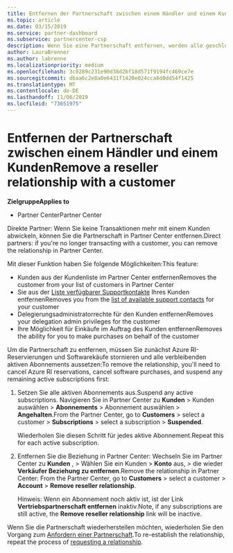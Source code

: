 ```yaml
---
title: Entfernen der Partnerschaft zwischen einem Händler und einem Kunden | Partner Center
ms.topic: article
ms.date: 03/15/2019
ms.service: partner-dashboard
ms.subservice: partnercenter-csp
description: Wenn Sie eine Partnerschaft entfernen, werden alle geschlossenen Geschäftsbeziehungen aus der Ansicht in Partner Center entfernt.
author: LauraBrenner
ms.author: labrenne
ms.localizationpriority: medium
ms.openlocfilehash: 3c0289c231e90d38d2bf18d571f9194fc469ce7e
ms.sourcegitcommit: dbaa6c2e8a0e6431f1420e024cca6d0dd54f1425
ms.translationtype: MT
ms.contentlocale: de-DE
ms.lasthandoff: 11/06/2019
ms.locfileid: "73651975"
---
```

# <a name="remove-a-reseller-relationship-with-a-customer"></a><span data-ttu-id="37b63-103">Entfernen der Partnerschaft zwischen einem Händler und einem Kunden</span><span class="sxs-lookup"><span data-stu-id="37b63-103">Remove a reseller relationship with a customer</span></span>

<span data-ttu-id="37b63-104">**Zielgruppe**</span><span class="sxs-lookup"><span data-stu-id="37b63-104">**Applies to**</span></span>

-   <span data-ttu-id="37b63-105">Partner Center</span><span class="sxs-lookup"><span data-stu-id="37b63-105">Partner Center</span></span>

<span data-ttu-id="37b63-106">Direkte Partner: Wenn Sie keine Transaktionen mehr mit einem Kunden abwickeln, können Sie die Partnerschaft in Partner Center entfernen.</span><span class="sxs-lookup"><span data-stu-id="37b63-106">Direct partners: if you're no longer transacting with a customer, you can remove the relationship in Partner Center.</span></span> 

<span data-ttu-id="37b63-107">Mit dieser Funktion haben Sie folgende Möglichkeiten:</span><span class="sxs-lookup"><span data-stu-id="37b63-107">This feature:</span></span>
*  <span data-ttu-id="37b63-108">Kunden aus der Kundenliste im Partner Center entfernen</span><span class="sxs-lookup"><span data-stu-id="37b63-108">Removes the customer from your list of customers in Partner Center</span></span>
*  <span data-ttu-id="37b63-109">Sie aus der [Liste verfügbarer Supportkontakte](assign-support-contacts.md) Ihres Kunden entfernen</span><span class="sxs-lookup"><span data-stu-id="37b63-109">Removes you from the [list of available support contacts](assign-support-contacts.md) for your customer</span></span>
*  <span data-ttu-id="37b63-110">Delegierungsadministratorrechte für den Kunden entfernen</span><span class="sxs-lookup"><span data-stu-id="37b63-110">Removes your delegation admin privileges for the customer</span></span>
*  <span data-ttu-id="37b63-111">Ihre Möglichkeit für Einkäufe im Auftrag des Kunden entfernen</span><span class="sxs-lookup"><span data-stu-id="37b63-111">Removes the ability for you to make purchases on behalf of the customer</span></span>

<span data-ttu-id="37b63-112">Um die Partnerschaft zu entfernen, müssen Sie zunächst Azure RI-Reservierungen und Softwarekäufe stornieren und alle verbleibenden aktiven Abonnements aussetzen:</span><span class="sxs-lookup"><span data-stu-id="37b63-112">To remove the relationship, you'll need to cancel Azure RI reservations, cancel software purchases, and suspend any remaining active subscriptions first:</span></span>
1. <span data-ttu-id="37b63-113">Setzen Sie alle aktiven Abonnements aus.</span><span class="sxs-lookup"><span data-stu-id="37b63-113">Suspend any active subscriptions.</span></span> <span data-ttu-id="37b63-114">Navigieren Sie in Partner Center zu **Kunden** > Kunden auswählen > **Abonnements** > Abonnement auswählen > **Angehalten**.</span><span class="sxs-lookup"><span data-stu-id="37b63-114">From the Partner Center, go to **Customers** > select a customer > **Subscriptions** > select a subscription > **Suspended**.</span></span> 

   <span data-ttu-id="37b63-115">Wiederholen Sie diesen Schritt für jedes aktive Abonnement.</span><span class="sxs-lookup"><span data-stu-id="37b63-115">Repeat this for each active subscription.</span></span>

2. <span data-ttu-id="37b63-116">Entfernen Sie die Beziehung in Partner Center: Wechseln Sie im Partner Center zu **Kunden** , > Wählen Sie ein Kunden > **Konto** aus, > die wieder **Verkäufer Beziehung zu entfernen**.</span><span class="sxs-lookup"><span data-stu-id="37b63-116">Remove the relationship in Partner Center: From the Partner Center, go to **Customers** > select a customer > **Account** > **Remove reseller relationship**.</span></span>

   <span data-ttu-id="37b63-117">Hinweis: Wenn ein Abonnement noch aktiv ist, ist der Link **Vertriebspartnerschaft entfernen** inaktiv.</span><span class="sxs-lookup"><span data-stu-id="37b63-117">Note, if any subscriptions are still active, the **Remove reseller relationship** link will be inactive.</span></span> 

<span data-ttu-id="37b63-118">Wenn Sie die Partnerschaft wiederherstellen möchten, wiederholen Sie den Vorgang zum [Anfordern einer Partnerschaft](request-a-relationship-with-a-customer.md).</span><span class="sxs-lookup"><span data-stu-id="37b63-118">To re-establish the relationship, repeat the process of [requesting a relationship](request-a-relationship-with-a-customer.md).</span></span>
